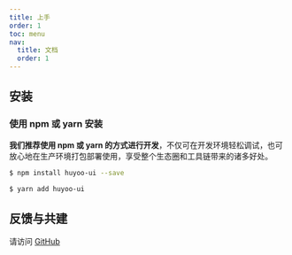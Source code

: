 ```yaml
---
title: 上手
order: 1
toc: menu
nav:
  title: 文档
  order: 1
---
```


## 安装

### 使用 npm 或 yarn 安装

**我们推荐使用 npm 或 yarn 的方式进行开发**，不仅可在开发环境轻松调试，也可放心地在生产环境打包部署使用，享受整个生态圈和工具链带来的诸多好处。

```bash
$ npm install huyoo-ui --save
```

```bash
$ yarn add huyoo-ui
```



## 反馈与共建
请访问 [GitHub](https://github.com/huyoo/huyoo-ui) 

